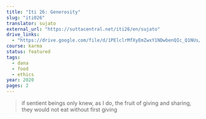 ```yaml
---
title: "Iti 26: Generosity"
slug: "iti026"
translator: sujato
external_url: "https://suttacentral.net/iti26/en/sujato"
drive_links:
  - "https://drive.google.com/file/d/1PElclrMfXyEmZwxY1NDwbenQIc_Q1NUs/view?usp=drivesdk"
course: karma
status: featured
tags:
  - dana
  - food
  - ethics
year: 2020
pages: 2
---
```


> if sentient beings only knew, as I do, the fruit of giving and sharing, they would not eat without first giving
